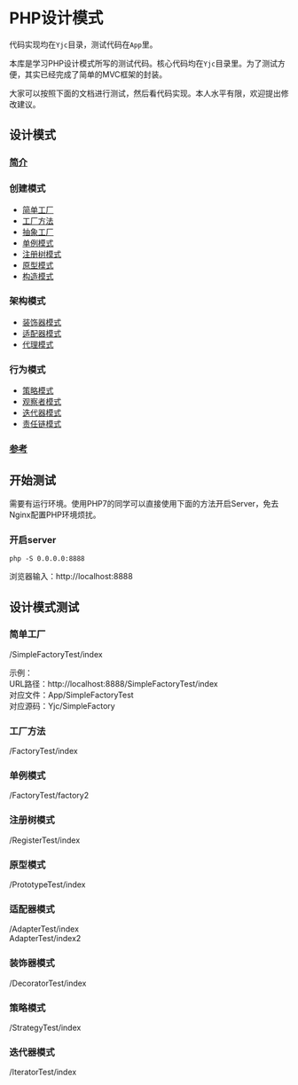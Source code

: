 # PHP设计模式

代码实现均在`Yjc`目录，测试代码在`App`里。

本库是学习PHP设计模式所写的测试代码。核心代码均在`Yjc`目录里。为了测试方便，其实已经完成了简单的MVC框架的封装。

大家可以按照下面的文档进行测试，然后看代码实现。本人水平有限，欢迎提出修改建议。

## 设计模式

### [简介](docs/intro.md)
### 创建模式
- [简单工厂](docs/creational_patterns/simple_factory.md)
- [工厂方法](docs/creational_patterns/factory.md)
- [抽象工厂](docs/creational_patterns/abstract_factory.md)
- [单例模式](docs/creational_patterns/singleton.md)
- [注册树模式](docs/creational_patterns/registry.md)
- [原型模式](docs/creational_patterns/prototype.md)
- [构造模式](docs/creational_patterns/builder.md)
### 架构模式
- [装饰器模式](docs/structural_patterns/decorator.md)
- [适配器模式](docs/structural_patterns/adapter.md)
- [代理模式](docs/structural_patterns/proxy.md)
### 行为模式
- [策略模式](docs/behavioral_patterns/strategy.md)
- [观察者模式](docs/behavioral_patterns/observer.md)
- [迭代器模式](docs/behavioral_patterns/iterator.md)
- [责任链模式](docs/behavioral_patterns/chains.md)
### [参考](docs/reference.md)

## 开始测试

需要有运行环境。使用PHP7的同学可以直接使用下面的方法开启Server，免去Nginx配置PHP环境烦扰。

### 开启server
```
php -S 0.0.0.0:8888
```
浏览器输入：http://localhost:8888

## 设计模式测试

### 简单工厂
/SimpleFactoryTest/index

示例：   
URL路径：http://localhost:8888/SimpleFactoryTest/index    
对应文件：App/SimpleFactoryTest  
对应源码：Yjc/SimpleFactory  

### 工厂方法
/FactoryTest/index

### 单例模式
/FactoryTest/factory2

### 注册树模式
/RegisterTest/index

### 原型模式
/PrototypeTest/index

### 适配器模式
/AdapterTest/index  
AdapterTest/index2

### 装饰器模式
/DecoratorTest/index

### 策略模式
/StrategyTest/index

### 迭代器模式
/IteratorTest/index

